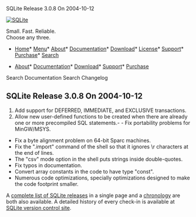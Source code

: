 




SQLite Release 3\.0\.8 On 2004\-10\-12




[![SQLite](../images/sqlite370_banner.gif)](../index.html)


Small. Fast. Reliable.  
Choose any three.


* [Home](../index.html)* [Menu](javascript:void(0))* [About](../about.html)* [Documentation](../docs.html)* [Download](../download.html)* [License](../copyright.html)* [Support](../support.html)* [Purchase](../prosupport.html)* [Search](javascript:void(0))




* [About](../about.html)* [Documentation](../docs.html)* [Download](../download.html)* [Support](../support.html)* [Purchase](../prosupport.html)






Search Documentation
Search Changelog







## SQLite Release 3\.0\.8 On 2004\-10\-12

1. Add support for DEFERRED, IMMEDIATE, and EXCLUSIVE transactions.
2. Allow new user\-defined functions to be created when there are
already one or more precompiled SQL statements.- - Fix portability problems for MinGW/MSYS.
- Fix a byte alignment problem on 64\-bit Sparc machines.
- Fix the ".import" command of the shell so that it ignores \\r
characters at the end of lines.
- The "csv" mode option in the shell puts strings inside double\-quotes.
- Fix typos in documentation.
- Convert array constants in the code to have type "const".
- Numerous code optimizations, specially optimizations designed to
make the code footprint smaller.



A [complete list of SQLite releases](../changes.html)
 in a single page and a [chronology](../chronology.html) are both also available.
 A detailed history of every
 check\-in is available at
 [SQLite version control site](https://www.sqlite.org/src/timeline).


